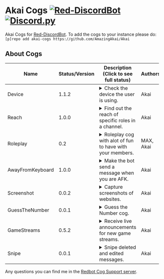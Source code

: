 # Akai Cogs [![Red-DiscordBot](https://img.shields.io/badge/Red--DiscordBot-V3-red.svg)](https://github.com/Cog-Creators/Red-DiscordBot) [![Discord.py](https://img.shields.io/badge/Discord.py-blue.svg)](https://github.com/Rapptz/discord.py/)

Akai Cogs for [Red-DiscordBot](https://github.com/Cog-Creators/Red-DiscordBot/tree/V3/develop).
To add the cogs to your instance please do: `[p]repo add akai-cogs https://github.com/AmazingAkai/Akai`

## About Cogs
| Name            | Status/Version   | Description (Click to see full status)                                                                                                                                                                                                                                                                                                                                                                                                                                                                                                                                                                             | Authors                                                                                                       |
|-----------------|------------------|--------------------------------------------------------------------------------------------------------------------------------------------------------------------------------------------------------------------------------------------------------------------------------------------------------------------------------------------------------------------------------------------------------------------------------------------------------------------------------------------------------------------------------------------------------------------------------------------------------------------|---------------------------------------------------------------------------------------------------------------|
| Device        | 1.1.2            | <details><summary>Check the device the user is using.</summary>View user's device by running a command using their status.</details>                                                                                                                                                                                                                                                                                                                                                                                                                                                               | Akai                                                                                                    |
| Reach        | 1.0.0            | <details><summary>Find out the reach of specific roles in a channel.</summary>Shows the reach of roles in a channel.</details>                                                                                                                                                                                                                                                                                                                                                                                                                                                               | Akai                                                                                                    |
| Roleplay        | 0.2            | <details><summary>Roleplay cog with alot of fun to have with your members.</summary>The Roleplay cog is a Discord bot module that provides commands for immersive and engaging roleplaying activities.</details>                                                                                                                                                                                                                                                                                                                                                                                                                                                               | MAX, Akai                                                                                                                                                                                                    |
| AwayFromKeyboard        | 1.0.0            | <details><summary>Make the bot send a message when you are AFK.</summary>Make the bot send message to notify the users that you are AFK.</details>                                                                                                                                                                                                                                                                                                                                                                                                                                                               | Akai                                                                                                    |
| Screenshot        | 0.0.2            | <details><summary>Capture screenshots of websites.</summary>Capture screenshots of websites with customizable parameters.</details>                                                                                                                                                                                                                                                                                                                                                                                                                                                               | Akai                                                                                                    |
| GuessTheNumber        | 0.0.1            | <details><summary>Guess the Number cog.</summary>Guess the Number cog for a fun guessing game with your server members.</details>                                                                                                                                                                                                                                                                                                                                                                                                                                                               | Akai                                                                                                    |
| GameStreams        | 0.5.2            | <details><summary>Receive live announcements for new game streams.</summary>Get real-time announcements whenever a new stream starts for a specific game.</details>                                                                                                                                                                                                                                                                                                                                                                                                                                                               | Akai                                                                                                    |
| Snipe        | 0.0.1           | <details><summary>Snipe deleted and edited messages.</summary>Use this cog to snipe deleted or editmed messages in a channel with filters.</details>                                                                                                                                                                                                                                                                                                                                                                                                                                                               | Akai                                                                                                    |


Any questions you can find me in the [Redbot Cog Support server](https://discord.gg/GET4DVk).
